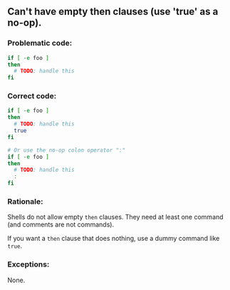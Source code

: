 ## Can't have empty then clauses (use 'true' as a no-op).

### Problematic code:

```sh
if [ -e foo ]
then
  # TODO: handle this
fi
```
### Correct code:
```sh
if [ -e foo ]
then
  # TODO: handle this
  true
fi

# Or use the no-op colon operator ":"
if [ -e foo ]
then
  # TODO: handle this
  :
fi
```

### Rationale:

Shells do not allow empty `then` clauses. They need at least one command (and comments are not commands).

If you want a `then` clause that does nothing, use a dummy command like `true`.

### Exceptions:

None.